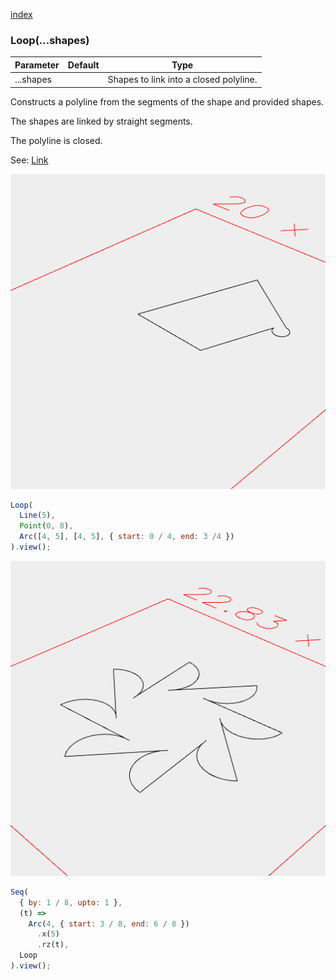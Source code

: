 [index](../../nb/api/index.md)
### Loop(...shapes)
Parameter|Default|Type
---|---|---
|...shapes||Shapes to link into a closed polyline.

Constructs a polyline from the segments of the shape and provided shapes.

The shapes are linked by straight segments.

The polyline is closed.

See: [Link](../../nb/api/Link.md)

![Image](Loop.md.$2.png)

```JavaScript
Loop(
  Line(5),
  Point(0, 8),
  Arc([4, 5], [4, 5], { start: 0 / 4, end: 3 /4 })
).view();
```

![Image](Loop.md.$3.png)

```JavaScript
Seq(
  { by: 1 / 8, upto: 1 },
  (t) =>
    Arc(4, { start: 3 / 8, end: 6 / 8 })
      .x(5)
      .rz(t),
  Loop
).view();
```
